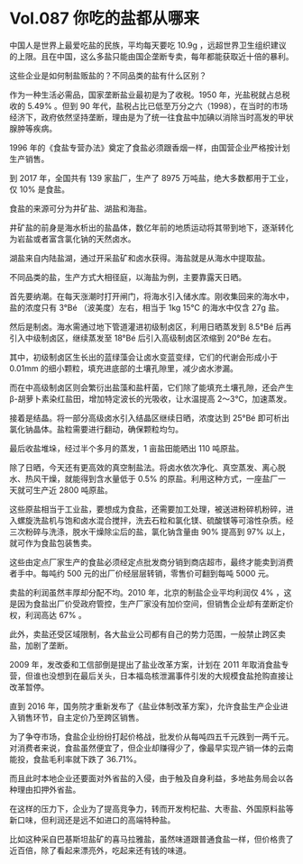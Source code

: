 # Vol.087 你吃的盐都从哪来

中国人是世界上最爱吃盐的民族，平均每天要吃 10.9g ，远超世界卫生组织建议的上限。且在中国，这么多盐只能由国企垄断专卖，每年都能获取近十倍的暴利。

这些企业是如何制盐贩盐的？不同品类的盐有什么区别？

作为一种生活必需品，国家垄断盐业最初是为了收税。1950 年，光盐税就占总税收的 5.49% 。但到 90 年代，盐税占比已低至万分之六（1998），在当时的市场经济下，政府依然坚持垄断，理由是为了统一往食盐中加碘以消除当时高发的甲状腺肿等疾病。

1996 年的《食盐专营办法》奠定了食盐必须跟香烟一样，由国营企业严格按计划生产销售。

到 2017 年，全国共有 139 家盐厂，生产了 8975 万吨盐，绝大多数都用于工业，仅 10% 是食盐。

食盐的来源可分为井矿盐、湖盐和海盐。

井矿盐的前身是海水析出的盐晶体，数亿年前的地质运动将其带到地下，逐渐转化为岩盐或者富含氯化钠的天然卤水。

湖盐来自内陆盐湖，通过开采盐矿和卤水获得。海盐就是从海水中提取盐。

不同品类的盐，生产方式大相径庭，以海盐为例，主要靠露天日晒。

首先要纳潮。在每天涨潮时打开闸门，将海水引入储水库。刚收集回来的海水中，盐的浓度只有 3°Bé （波美度）左右，相当于 1kg 15℃ 的海水中仅含 27g 盐。

然后是制卤。海水需通过地下管道灌进初级制卤区，利用日晒蒸发到 8.5°Bé 后再引入中级制卤区，继续蒸发至 18°Bé 后引入高级制卤区浓缩到 20°Bé 左右。

其中，初级制卤区生长出的蓝绿藻会让卤水变蓝变绿，它们的代谢会形成小于 0.01mm 的细小颗粒，填充进底部的土壤孔隙里，减少卤水渗漏。

而在中高级制卤区则会繁衍出盐藻和盐杆菌，它们除了能填充土壤孔隙，还会产生 β-胡萝卜素染红盐田，增加特定波长的光吸收，让水温提高 2～3℃，加速蒸发。

接着是结晶。将一部分高级卤水引入结晶区继续日晒，浓度达到 25°Bé 即可析出氯化钠晶体。盐粒需要进行翻动，确保颗粒均匀。

最后收盐堆垛，经过半个多月的蒸发，1 亩盐田能晒出 110 吨原盐。

除了日晒，今天还有更高效的真空制盐法。将卤水依次净化、真空蒸发、离心脱水、热风干燥，就能得到含水量低于 0.5% 的原盐。利用这种方式，一座盐厂一天就可生产近 2800 吨原盐。

这些原盐相当于工业盐，要想成为食盐，还需要加工处理，被送进粉碎机粉碎，进入螺旋洗盐机与饱和卤水混合搅拌，洗去石粒和氯化镁、硫酸镁等可溶性杂质。经三次粉碎与洗涤，脱水干燥除尘后的盐，氯化钠含量由 90% 提高到 97% 以上，就可作为食盐包装售卖。

这些由定点厂家生产的食盐必须经定点批发商分销到商店超市，最终才能卖到消费者手中。每吨约 500 元的出厂价经层层转销，零售价可翻到每吨 5000 元。

卖盐的利润虽然丰厚却分配不均。2010 年，北京的制盐企业平均利润仅 4% ，这是因为食盐出厂价受政府管控，生产厂家没有加价空间，但销售企业却有垄断定价权，利润高达 67% 。

此外，卖盐还受区域限制，各大盐业公司都有自己的势力范围，一般禁止跨区卖盐，加剧了垄断。

2009 年，发改委和工信部倒是提出了盐业改革方案，计划在 2011 年取消食盐专营，但谁也没想到在最后关头，日本福岛核泄漏事件引发的大规模食盐抢购直接让改革暂停。

直到 2016 年，国务院才重新发布了《盐业体制改革方案》，允许食盐生产企业进入销售环节，自主定价乃至跨区销售。

为了争夺市场，食盐企业纷纷打起价格战，批发价从每吨四五千元跌到一两千元。对消费者来说，食盐虽然便宜了，但企业却赚得少了，像最早实现产销一体的云南能投，食盐毛利率就下跌了 36.71%。

而且此时本地企业还要面对外省盐的入侵，由于触及自身利益，多地盐务局会以各种理由扣押外省盐。

在这样的压力下，企业为了提高竞争力，转而开发枸杞盐、大枣盐、外国原料盐等新口味，但利润还是远不如进口的高端特种盐。

比如这种采自巴基斯坦盐矿的喜马拉雅盐，虽然味道跟普通食盐一样，但价格贵了近百倍，除了看起来漂亮外，吃起来还有钱的味道。
